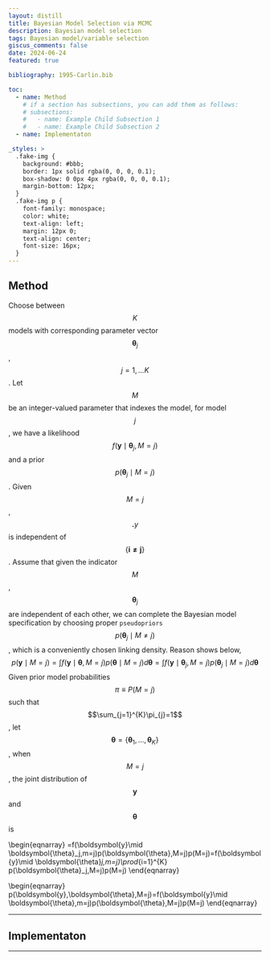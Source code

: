 ```yaml
---
layout: distill
title: Bayesian Model Selection via MCMC
description: Bayesian model selection
tags: Bayesian model/variable selection
giscus_comments: false
date: 2024-06-24
featured: true

bibliography: 1995-Carlin.bib

toc:
  - name: Method
    # if a section has subsections, you can add them as follows:
    # subsections:
    #   - name: Example Child Subsection 1
    #   - name: Example Child Subsection 2
  - name: Implementaton

_styles: >
  .fake-img {
    background: #bbb;
    border: 1px solid rgba(0, 0, 0, 0.1);
    box-shadow: 0 0px 4px rgba(0, 0, 0, 0.1);
    margin-bottom: 12px;
  }
  .fake-img p {
    font-family: monospace;
    color: white;
    text-align: left;
    margin: 12px 0;
    text-align: center;
    font-size: 16px;
  }
---
```


## Method

Choose between $$K$$ models with corresponding parameter vector $$\boldsymbol{\theta}_j$$, $$j=1,...K$$. Let $$M$$ be an integer-valued parameter that indexes the model, for model $$j$$, we have a likelihood $$f(\boldsymbol{y}\mid \boldsymbol{\theta}_j,M=j)$$ and a prior $$p(\boldsymbol{\theta}_j\mid M=j)$$. Given $$M=j$$, $$\boldsymbol.{y}$$ is independent of $$\{\boldsymbol{i\neq j}\}$$. Assume that given the indicator $$M$$, $$\boldsymbol{\theta}_j$$ are independent of each other, we can complete the Bayesian model specification by choosing proper `pseudopriors` $$p(\boldsymbol{\theta}_j\mid M\neq j)$$, which is a conveniently chosen linking density. Reason shows below,
$$
p(\boldsymbol{y} \mid M=j)=\int f(\boldsymbol{y}\mid \boldsymbol{\theta},M=j)p(\boldsymbol{\theta}\mid M=j)d\boldsymbol{\theta}=\int f(\boldsymbol{y}\mid \boldsymbol{\theta}_{j},M=j)p(\boldsymbol{\theta}_{j}\mid M=j)d\boldsymbol{\theta}
$$
Given prior model probabilities $$\pi\equiv P(M=j)$$ such that $$\sum_{j=1}^{K}\pi_{j}=1$$, let $$\boldsymbol{\theta}=\{\boldsymbol{\theta}_1,\ldots,\boldsymbol{\theta}_K\}$$, when $$M=j$$, the joint distribution of $$\boldsymbol{y}$$ and $$\boldsymbol{\theta}$$ is 

\begin{eqnarray}
=f(\boldsymbol{y}\mid \boldsymbol{\theta}_j,m=j)p(\boldsymbol{\theta},M=j)p(M=j)=f(\boldsymbol{y}\mid \boldsymbol{\theta}_j,m=j)\prod_{i=1}^{K} p(\boldsymbol{\theta}_j,M=j)p(M=j)
\end{eqnarray}

\begin{eqnarray}
p(\boldsymbol{y},\boldsymbol{\theta},M=j)=f(\boldsymbol{y}\mid \boldsymbol{\theta},m=j)p(\boldsymbol{\theta},M=j)p(M=j)
\end{eqnarray}

--- 
## Implementaton

---
